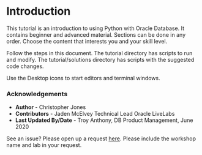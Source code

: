 # Introduction 

This tutorial is an introduction to using Python with Oracle Database. It contains beginner and advanced material. Sections can be done in any order. Choose the content that interests you and your skill level.

Follow the steps in this document. The tutorial directory has scripts to run and modify. The tutorial/solutions directory has scripts with the suggested code changes.

Use the Desktop icons to start editors and terminal windows. 

### Acknowledgements

* **Author** - Christopher Jones
* **Contributors** - Jaden McElvey Technical Lead Oracle LiveLabs
* **Last Updated By/Date** - Troy Anthony, DB Product Management, June 2020

See an issue?  Please open up a request [here](https://github.com/oracle/learning-library/issues).   Please include the workshop name and lab in your request. 

